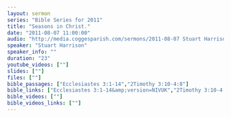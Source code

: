 ```yaml
---
layout: sermon
series: "Bible Series for 2011"
title: "Seasons in Christ."
date: "2011-08-07 11:00:00"
audio: "http://media.coggesparish.com/sermons/2011-08-07 Stuart Harrison.mp3"
speaker: "Stuart Harrison"
speaker_info: ""
duration: "23"
youtube_videos: [""]
slides: [""]
files: [""]
bible_passages: ["Ecclesiastes 3:1-14","2Timothy 3:10-4:8"]
bible_links: ["Ecclesiastes 3:1-14&amp;version=NIVUK","2Timothy 3:10-4:8&amp;version=NIVUK"]
bible_videos: [""]
bible_videos_links: [""]
---
```


